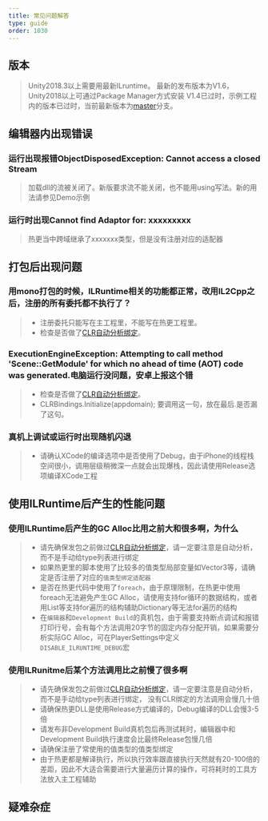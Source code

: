 ```yaml
---
title: 常见问题解答
type: guide
order: 1030
---
```


<!--参考链接-->  
[master]:https://github.com/Ourpalm/ILRuntime

[CLR自动分析绑定]:https://ourpalm.github.io/ILRuntime/public/v1/guide/bind.html
<!--参考链接-->  

## 版本

> Unity2018.3以上需要用最新ILruntime。
> 最新的发布版本为V1.6，Unity2018以上可通过Package Manager方式安装
> V1.4已过时，示例工程内的版本已过时，当前最新版本为[master]分支。

## 编辑器内出现错误

### 运行出现报错ObjectDisposedException: Cannot access a closed Stream

> 加载dll的流被关闭了。新版要求流不能关闭，也不能用using写法。新的用法请参见Demo示例

### 运行时出现Cannot find Adaptor for: xxxxxxxxx
> 热更当中跨域继承了xxxxxxx类型，但是没有注册对应的适配器

## 打包后出现问题

### 用mono打包的时候，ILRuntime相关的功能都正常，改用IL2Cpp之后，注册的所有委托都不执行了？

>- 注册委托只能写在主工程里，不能写在热更工程里。
>- 检查是否做了[CLR自动分析绑定]。

### ExecutionEngineException: Attempting to call method 'Scene::GetModule' for which no ahead of time (AOT) code was generated.电脑运行没问题，安卓上报这个错 

>- 检查是否做了[CLR自动分析绑定]。
>- CLRBindings.Initialize(appdomain); 要调用这一句，放在最后.是否漏了这句。

### 真机上调试或运行时出现随机闪退
>- 请确认XCode的编译选项中是否使用了Debug，由于iPhone的线程栈空间很小，调用层级稍微深一点就会出现爆栈，因此请使用Release选项编译XCode工程

## 使用ILRuntime后产生的性能问题

### 使用ILRuntime后产生的GC Alloc比用之前大和很多啊，为什么
>- 请先确保发包之前做过[CLR自动分析绑定]，请一定要注意是自动分析，而不是手动给type列表进行绑定
>- 如果热更里的脚本使用了比较多的值类型局部变量如Vector3等，请确定是否注册了对应的`值类型绑定适配器`
>- 是否在热更代码中使用了`foreach`，由于原理限制，在热更中使用foreach无法避免产生GC Alloc，请使用支持for循环的数据结构，或者用List等支持for遍历的结构辅助Dictionary等无法for遍历的结构
>- 在`编辑器`和`Development Build`的真机包，由于需要支持断点调试和报错打印行号，会有每个方法调用20字节的固定内存分配开销，如果需要分析实际GC Alloc，可在PlayerSettings中定义`DISABLE_ILRUNTIME_DEBUG`宏

### 使用ILRunitme后某个方法调用比之前慢了很多啊
>- 请先确保发包之前做过[CLR自动分析绑定]，请一定要注意是自动分析，而不是手动给type列表进行绑定， 没有CLR绑定的方法调用会慢几十倍
>- 请确保热更DLL是使用Release方式编译的，Debug编译的DLL会慢3-5倍
>- 请发布非Development Build真机包后再测试耗时，编辑器中和Development Build执行速度会比最终Release包慢几倍
>- 请确保注册了常使用的值类型的值类型绑定
>- 由于热更都是解译执行，所以执行效率跟直接执行天然就有20-100倍的差距，因此不大适合需要进行大量遍历计算的操作，可将耗时的工具方法放入主工程辅助

## 疑难杂症



